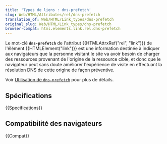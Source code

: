 ```yaml
---
title: 'Types de liens : dns-prefetch'
slug: Web/HTML/Attributes/rel/dns-prefetch
translation_of: Web/HTML/Link_types/dns-prefetch
original_slug: Web/HTML/Link_types/dns-prefetch
browser-compat: html.elements.link.rel.dns-prefetch
---
```


Le mot-clé **`dns-prefetch`** de l'attribut {{HTMLAttrxRef("rel", "link")}} de l'élément {{HTMLElement("link")}} est une information destinée à indiquer aux navigateurs que la personne visitant le site va avoir besoin de charger des ressources provenant de l'origine de la ressource cible, et donc que le navigateur peut sans doute améliorer l'expérience de visite en effectuant la résolution DNS de cette origine de façon préventive.

Voir [Utilisation de `dns-prefetch`](/fr/docs/Web/Performance/dns-prefetch) pour plus de détails.

## Spécifications

{{Specifications}}

## Compatibilité des navigateurs

{{Compat}}
